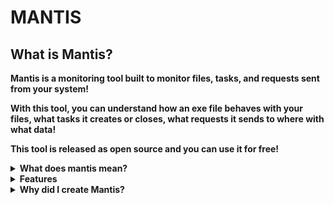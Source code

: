 # MANTIS


## What is Mantis?

<b>Mantis is a monitoring tool built to monitor files, tasks, and requests sent from your system!

With this tool, you can understand how an exe file behaves with your files, what tasks it creates or closes, what requests it sends to where with what data!

This tool is released as open source and you can use it for free!</b> 

<details>
  <summary><strong>What does mantis mean?</strong></summary>
  <p>Monitoring All Network, Tasks, and Integrated Systems</p>
</details>

<details>
  <summary><strong>Features</strong></summary>
  
   - File Monitoring (You can see what files/folders have been created, edited, or deleted)</p> 
   
   - Task Manager Monitoring (You can see which tasks were created by which program, which tasks are opened, and which tasks are currently running.)</p> 
   
   - Network Monitoring
</details>


<details>
  <summary><strong>Why did I create Mantis?</strong></summary>
  
   - I designed this tool for analyzing programs

   - You can read it here:<a href="https://github.com/Mr-Spect3r/MANTIS/blob/main/writeup.md"> WriteUp
</details>
